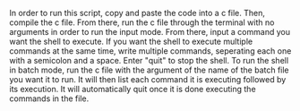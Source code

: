 In order to run this script, copy and paste the code into a c file. Then, compile the c file. From there, run the c file through the terminal with no arguments in order to run the input mode. From there, input a command you want the shell to execute. If you want the shell to execute multiple commands at the same time, write multiple commands, seperating each one with a semicolon and a space. Enter "quit" to stop the shell. To run the shell in batch mode, run the c file with the argument of the name of the batch file you want it to run. It will then list each command it is executing followed by its execution. It will automatically quit once it is done executing the commands in the file.
